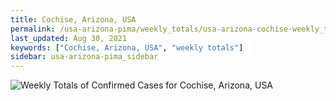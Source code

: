 ```yaml
---
title: Cochise, Arizona, USA
permalink: /usa-arizona-pima/weekly_totals/usa-arizona-cochise-weekly_totals.html
last_updated: Aug 30, 2021
keywords: ["Cochise, Arizona, USA", "weekly totals"]
sidebar: usa-arizona-pima_sidebar
---
```


![Weekly Totals of Confirmed Cases for Cochise, Arizona, USA](/covid_tracker/images/graphs/usa-arizona-cochise-weekly_totals_graph.png)
